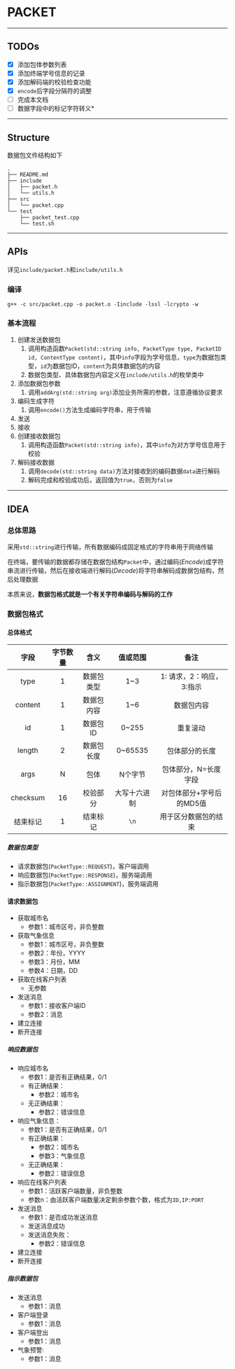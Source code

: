 # PACKET

---

## TODOs

- [x] 添加包体参数列表
- [x] 添加终端学号信息的记录
- [x] 添加解码端的校验检查功能
- [x] `encode`后字段分隔符的调整
- [ ] 完成本文档
- [ ] 数据字段中的标记字符转义*

---

## Structure

数据包文件结构如下

```Shell
.
├── README.md
├── include
│   ├── packet.h
│   └── utils.h
├── src
│   └── packet.cpp
└── test
    ├── packet_test.cpp
    └── test.sh
```

---

## APIs

详见`include/packet.h`和`include/utils.h`

### 编译

```Shell
g++ -c src/packet.cpp -o packet.o -Iinclude -lssl -lcrypto -w
```

### 基本流程

1. 创建发送数据包
   1. 调用构造函数`Packet(std::string info, PacketType type, PacketID id, ContentType content)`，其中`info`字段为学号信息，`type`为数据包类型，`id`为数据包ID，`content`为具体数据包的内容
   2. 数据包类型、具体数据包内容定义在`include/utils.h`的枚举类中
2. 添加数据包参数
   1. 调用`addArg(std::string arg)`添加业务所需的参数，注意遵循协议要求
3. 编码生成字符
   1. 调用`encode()`方法生成编码字符串，用于传输
4. 发送
5. 接收
6. 创建接收数据包
   1. 调用构造函数`Packet(std::string info)`，其中`info`为对方学号信息用于校验
7. 解码接收数据
   1. 调用`decode(std::string data)`方法对接收到的编码数据`data`进行解码
   2. 解码完成和校验成功后，返回值为`true`，否则为`false`

---

## IDEA

### 总体思路

采用`std::string`进行传输，所有数据编码成固定格式的字符串用于网络传输

在终端，要传输的数据都存储在数据包结构`Packet`中，通过编码(*Encode*)成字符串流进行传输，然后在接收端进行解码(*Decode*)将字符串解码成数据包结构，然后处理数据

本质来说，**数据包格式就是一个有关字符串编码与解码的工作**

### 数据包格式

#### 总体格式

| 字段 | 字节数量 | 含义 | 值或范围 | 备注 |
| :--: | :--: | :--: | :--: | :--: |
| type | 1 | 数据包类型 | 1~3 | 1: 请求，2：响应，3:指示 |
| content | 1 | 数据包内容 | 1~6 | 数据包内容 |
| id | 1 | 数据包ID | 0~255 | 重复滚动 |
| length | 2 | 数据包长度 | 0~65535 | 包体部分的长度 |
| args | N | 包体 | N个字节 | 包体部分，N=长度字段 |
| checksum | 16 | 校验部分 | 大写十六进制 | 对包体部分+学号后的MD5值 |
| 结束标记 | 1 | 结束标记 | `\n` | 用于区分数据包的结束 |

##### 数据包类型

- 请求数据包(`PacketType::REQUEST`)，客户端调用
- 响应数据包(`PacketType::RESPONSE`)，服务端调用
- 指示数据包(`PacketType::ASSIGNMENT`)，服务端调用

#### 请求数据包

- 获取城市名
    - 参数1：城市区号，非负整数
- 获取气象信息
    - 参数1：城市区号，非负整数
    - 参数2：年份，YYYY
    - 参数3：月份，MM
    - 参数4：日期，DD
- 获取在线客户列表
    - 无参数
- 发送消息
    - 参数1：接收客户端ID
    - 参数2：消息
- 建立连接
- 断开连接

##### 响应数据包

- 响应城市名
    - 参数1：是否有正确结果，0/1
    - 有正确结果：
        - 参数2：城市名
    - 无正确结果：
        - 参数2：错误信息
- 响应气象信息：
    - 参数1：是否有正确结果，0/1
    - 有正确结果：
        - 参数2：城市名
        - 参数3：气象信息
    - 无正确结果：
        - 参数2：错误信息
- 响应在线客户列表
    - 参数1：活跃客户端数量，非负整数
    - 参数n：由活跃客户端数量决定剩余参数个数，格式为`ID,IP:PORT`
- 发送消息
    - 参数1：是否成功发送消息
    - 发送消息成功
    - 发送消息失败：
        - 参数2：错误信息
- 建立连接
- 断开连接

##### 指示数据包

- 发送消息
    - 参数1：消息
- 客户端登录
    - 参数1：消息
- 客户端登出
    - 参数1：消息
- 气象预警:
    - 参数1：消息
